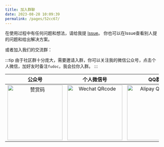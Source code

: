 ```yaml
---
title: 加入群聊
date: 2023-08-28 10:09:39
permalink: /pages/52cc67/
---
```



在使用过程中有任何问题和想法，请给我提 [Issue](https://github.com/wangdingfu/fu-api-doc-plugin/issues)。
你也可以在Issue查看别人提的问题和给出解决方案。

或者加入我们的交流群：

:::tip
由于社区群十分庞大，需要邀请入群，你可以关注我的微信公众号，点击个人微信，加好友时备注`fudoc`，我会拉你入群。
:::

|                                公众号                                |                                     个人微信号                                     |                                    QQ群                                     |
|:-----------------------------------------------------------------:|:-----------------------------------------------------------------------------:|:--------------------------------------------------------------------------:|
| <img :src="$withBase('/img/qrcode/gzh.jpg')" alt="赞赏码" width=180> | <img :src="$withBase('/img/qrcode/fudoc.jpg')" alt="Wechat QRcode" width=180> | <img :src="$withBase('/img/qrcode/qq.png')" alt="Alipay QRcode" width=180> |

